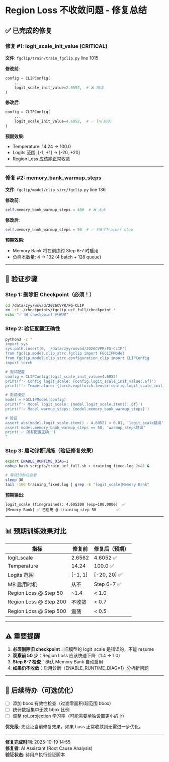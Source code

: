 # Region Loss 不收敛问题 - 修复总结

## ✅ **已完成的修复**

### 修复 #1: logit_scale_init_value (CRITICAL)
**文件**: `fgclip/train/train_fgclip.py` line 1015

**修改前**:
```python
config = CLIPConfig(
    ...
    logit_scale_init_value=2.6592,  # ❌ 错误
)
```

**修改后**:
```python
config = CLIPConfig(
    ...
    logit_scale_init_value=4.6052,  # ✅ ln(100)
)
```

**预期效果**:
- Temperature: 14.24 → 100.0
- Logits 范围: [-1, +1] → [-20, +20]
- Region Loss 应该能正常收敛

---

### 修复 #2: memory_bank_warmup_steps
**文件**: `fgclip/model/clip_strc/fgclip.py` line 136

**修改前**:
```python
self.memory_bank_warmup_steps = 400  # ❌ 太大
```

**修改后**:
```python
self.memory_bank_warmup_steps = 50  # ✅ 约6个Trainer step
```

**预期效果**:
- Memory Bank 将在训练约 Step 6-7 时启用
- 负样本数量: 4 → 132 (4 batch + 128 queue)

---

## 🧪 **验证步骤**

### Step 1: 删除旧 Checkpoint（必须！）
```bash
cd /data/zyy/wsvad/2026CVPR/FG-CLIP
rm -rf ./checkpoints/fgclip_ucf_full/checkpoint-*
echo "✅ 旧 checkpoint 已删除"
```

### Step 2: 验证配置正确性
```bash
python3 -c "
import sys
sys.path.insert(0, '/data/zyy/wsvad/2026CVPR/FG-CLIP')
from fgclip.model.clip_strc.fgclip import FGCLIPModel
from fgclip.model.clip_strc.configuration_clip import CLIPConfig
import torch

# 测试配置
config = CLIPConfig(logit_scale_init_value=4.6052)
print(f'✓ Config logit_scale: {config.logit_scale_init_value:.6f}')
print(f'✓ Temperature: {torch.exp(torch.tensor(config.logit_scale_init_value)):.1f}')

# 测试模型
model = FGCLIPModel(config)
print(f'✓ Model logit_scale: {model.logit_scale.item():.6f}')
print(f'✓ Model warmup_steps: {model.memory_bank_warmup_steps}')

# 验证
assert abs(model.logit_scale.item() - 4.6052) < 0.01, 'logit_scale错误'
assert model.memory_bank_warmup_steps == 50, 'warmup_steps错误'
print('✅ 所有配置正确!')
"
```

### Step 3: 启动诊断训练（验证修复效果）
```bash
export ENABLE_RUNTIME_DIAG=1
nohup bash scripts/train_ucf_full.sh > training_fixed.log 2>&1 &

# 等待30秒后查看
sleep 30
tail -100 training_fixed.log | grep -E "logit_scale|Memory Bank"
```

**预期输出**:
```
logit_scale (finegrained): 4.605200 (exp=100.0000)  ✅
[Memory Bank] ✅ 已启用 @ training_step 50         ✅
```

---

## 📊 **预期训练效果对比**

| 指标 | 修复前 | 修复后（预期） |
|------|--------|---------------|
| logit_scale | 2.6562 | 4.6052 ✅ |
| Temperature | 14.24 | 100.0 ✅ |
| Logits 范围 | [-1, 1] | [-20, 20] ✅ |
| MB 启用时机 | 从不 | Step 6-7 ✅ |
| Region Loss @ Step 50 | ~1.4 | < 1.0 |
| Region Loss @ Step 200 | 不收敛 | < 0.7 |
| Region Loss @ Step 500 | 震荡 | < 0.5 |

---

## ⚠️ **重要提醒**

1. **必须删除旧 checkpoint**：旧模型的 logit_scale 是错误的，不能 resume
2. **观察前 50 步**：Region Loss 应该快速下降（1.4 → 1.0）
3. **Step 6-7 检查**：确认 Memory Bank 自动启用
4. **如果仍不收敛**：启用诊断（ENABLE_RUNTIME_DIAG=1）分析新问题

---

## 🎯 **后续待办（可选优化）**

- [ ] 添加 bbox 有效性检查（过滤零面积/超范围 bbox）
- [ ] 统计数据集中无效 bbox 比例
- [ ] 调整 roi_projection 学习率（可能需要单独设置更小的 lr）

**优先级**: 先验证当前修复效果，如果 Loss 正常收敛则无需进一步优化。

---

**修复完成时间**: 2025-10-19 14:55  
**修复者**: AI Assistant (Root Cause Analysis)  
**验证状态**: 待用户执行验证脚本

